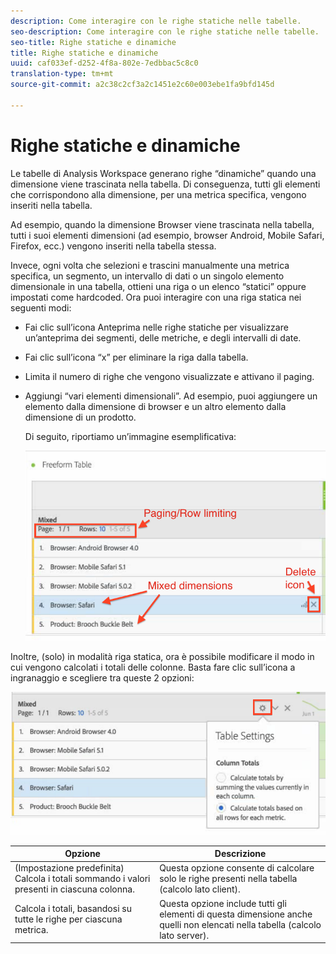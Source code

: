 ```yaml
---
description: Come interagire con le righe statiche nelle tabelle.
seo-description: Come interagire con le righe statiche nelle tabelle.
seo-title: Righe statiche e dinamiche
title: Righe statiche e dinamiche
uuid: caf033ef-d252-4f8a-802e-7edbbac5c8c0
translation-type: tm+mt
source-git-commit: a2c38c2cf3a2c1451e2c60e003ebe1fa9bfd145d

---
```



# Righe statiche e dinamiche

Le tabelle di Analysis Workspace generano righe “dinamiche” quando una dimensione viene trascinata nella tabella. Di conseguenza, tutti gli elementi che corrispondono alla dimensione, per una metrica specifica, vengono inseriti nella tabella.

Ad esempio, quando la dimensione Browser viene trascinata nella tabella, tutti i suoi elementi dimensioni (ad esempio, browser Android, Mobile Safari, Firefox, ecc.) vengono inseriti nella tabella stessa.

Invece, ogni volta che selezioni e trascini manualmente una metrica specifica, un segmento, un intervallo di dati o un singolo elemento dimensionale in una tabella, ottieni una riga o un elenco “statici” oppure impostati come hardcoded. Ora puoi interagire con una riga statica nei seguenti modi:

* Fai clic sull’icona Anteprima nelle righe statiche per visualizzare un’anteprima dei segmenti, delle metriche, e degli intervalli di date.
* Fai clic sull’icona “x” per eliminare la riga dalla tabella.
* Limita il numero di righe che vengono visualizzate e attivano il paging.
* Aggiungi “vari elementi dimensionali”. Ad esempio, puoi aggiungere un elemento dalla dimensione di browser e un altro elemento dalla dimensione di un prodotto.

   Di seguito, riportiamo un’immagine esemplificativa:

   ![](assets/static_rows.png)

Inoltre, (solo) in modalità riga statica, ora è possibile modificare il modo in cui vengono calcolati i totali delle colonne. Basta fare clic sull’icona a ingranaggio e scegliere tra queste 2 opzioni:

![](assets/column-totals.png)

| Opzione | Descrizione |
|---|---|
| (Impostazione predefinita) Calcola i totali sommando i valori presenti in ciascuna colonna. | Questa opzione consente di calcolare solo le righe presenti nella tabella (calcolo lato client). |
| Calcola i totali, basandosi su tutte le righe per ciascuna metrica. | Questa opzione include tutti gli elementi di questa dimensione anche quelli non elencati nella tabella (calcolo lato server). |

